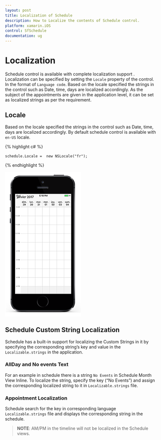 ```yaml
---
layout: post
title: Localization of Schedule
description: How to Localize the contents of Schedule control.
platform: xamarin.iOS
control: SfSchedule
documentation: ug
---
```


# Localization

Schedule control is available with complete localization support . Localization can be specified by setting the `Locale` property of the control. In the format of `Language code`.  Based on the locale specified the strings in the control such as Date, time, days are localized accordingly. As the subject of the appointments are given in the application level, it can be set as localized strings as per the requirement. 

## Locale

 Based on the locale specified the strings in the control such as Date, time, days are localized accordingly. By default schedule control is available with `en-US` locale. 

{% highlight c# %}

    schedule.Locale =  new NSLocale("fr");

{% endhighlight %}

![](LocalizationGlobalization_images/Locale_iOS.png)

## Schedule Custom String Localization

Schedule has a built-in support for localizing the Custom Strings in it by specifying the corresponding string’s key and value in the `Localizable.strings` in the application.

### AllDay and No events Text
For an example in schedule there is a string `No Events` in Schedule Month View Inline. To localize the string, specify the key (“No Events”) and assign the corresponding localized string to it in `Localizable.strings` file. 

### Appointment Localization
Schedule search for the key in corresponding language `Localizable.strings` file and displays the corresponding string in the schedule.

>**NOTE**: AM/PM in the timeline will not be localized in the Schedule views.

